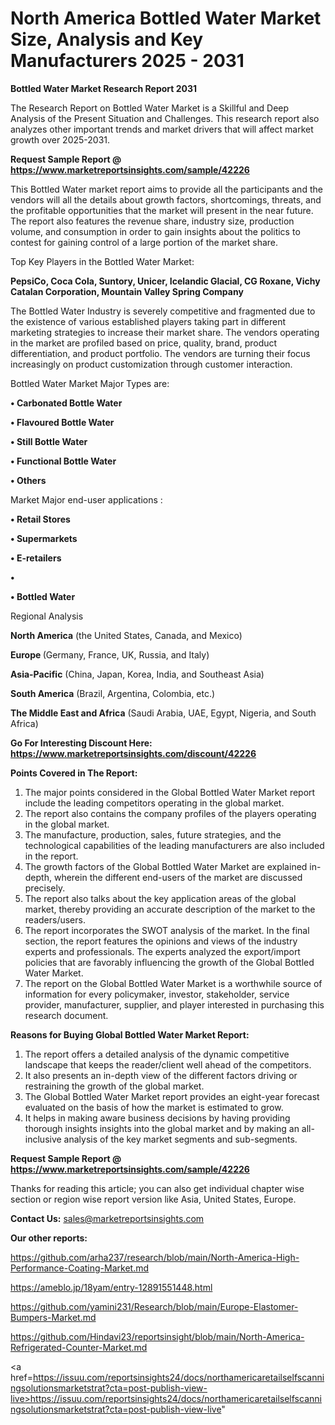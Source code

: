 # North America Bottled Water Market Size, Analysis and Key Manufacturers 2025 - 2031

<strong>Bottled Water Market Research Report 2031</strong>

The Research Report on Bottled Water Market is a Skillful and Deep Analysis of the Present Situation and Challenges. This research report also analyzes other important trends and market drivers that will affect market growth over 2025-2031.

<strong>Request Sample Report @ <a href=https://www.marketreportsinsights.com/sample/42226>https://www.marketreportsinsights.com/sample/42226</a></strong>

This Bottled Water market report aims to provide all the participants and the vendors will all the details about growth factors, shortcomings, threats, and the profitable opportunities that the market will present in the near future. The report also features the revenue share, industry size, production volume, and consumption in order to gain insights about the politics to contest for gaining control of a large portion of the market share.

Top Key Players in the Bottled Water Market:

<strong>PepsiCo, Coca Cola, Suntory, Unicer, Icelandic Glacial, CG Roxane, Vichy Catalan Corporation, Mountain Valley Spring Company</strong>

The Bottled Water Industry is severely competitive and fragmented due to the existence of various established players taking part in different marketing strategies to increase their market share. The vendors operating in the market are profiled based on price, quality, brand, product differentiation, and product portfolio. The vendors are turning their focus increasingly on product customization through customer interaction.

Bottled Water Market Major Types are:

<strong>•  Carbonated Bottle Water

•  Flavoured Bottle Water

•  Still Bottle Water

•  Functional Bottle Water

•  Others</strong>

Market Major end-user applications :

<strong>•  Retail Stores

•  Supermarkets

•  E-retailers

•  

•  Bottled Water</strong>

Regional Analysis

</u><strong><b>North America</b></strong> (the United States, Canada, and Mexico)

<strong><b>Europe </b></strong>(Germany, France, UK, Russia, and Italy)

<strong><b>Asia-Pacific</b></strong> (China, Japan, Korea, India, and Southeast Asia)

<strong><b>South America</b></strong> (Brazil, Argentina, Colombia, etc.)

<strong><b>The Middle East and Africa</b></strong> (Saudi Arabia, UAE, Egypt, Nigeria, and South Africa)

<strong>Go For Interesting Discount Here: <a href=https://www.marketreportsinsights.com/discount/42226>https://www.marketreportsinsights.com/discount/42226</a></strong>

<strong>Points Covered in The Report:</strong>
<ol>
  <li>The major points considered in the Global Bottled Water Market report include the leading competitors operating in the global market.</li>
  <li>The report also contains the company profiles of the players operating in the global market.</li>
  <li>The manufacture, production, sales, future strategies, and the technological capabilities of the leading manufacturers are also included in the report.</li>
  <li>The growth factors of the Global Bottled Water Market are explained in-depth, wherein the different end-users of the market are discussed precisely.</li>
  <li>The report also talks about the key application areas of the global market, thereby providing an accurate description of the market to the readers/users.</li>
  <li>The report incorporates the SWOT analysis of the market. In the final section, the report features the opinions and views of the industry experts and professionals. The experts analyzed the export/import policies that are favorably influencing the growth of the Global Bottled Water Market.</li>
  <li>The report on the Global Bottled Water Market is a worthwhile source of information for every policymaker, investor, stakeholder, service provider, manufacturer, supplier, and player interested in purchasing this research document.</li>
</ol>
<strong>Reasons for Buying Global Bottled Water Market Report:</strong>

<ol>
  <li>The report offers a detailed analysis of the dynamic competitive landscape that keeps the reader/client well ahead of the competitors.</li>
  <li>It also presents an in-depth view of the different factors driving or restraining the growth of the global market.</li>
  <li>The Global Bottled Water Market report provides an eight-year forecast evaluated on the basis of how the market is estimated to grow.</li>
  <li>It helps in making aware business decisions by having providing thorough insights insights into the global market and by making an all-inclusive analysis of the key market segments and sub-segments.</li>
</ol>
<strong>Request Sample Report @ <a href=https://www.marketreportsinsights.com/sample/42226>https://www.marketreportsinsights.com/sample/42226</a></strong>


Thanks for reading this article; you can also get individual chapter wise section or region wise report version like Asia, United States, Europe.

<strong>Contact Us:</strong>
sales@marketreportsinsights.com

<strong>Our other reports:</strong>

<a href=https://github.com/arha237/research/blob/main/North-America-High-Performance-Coating-Market.md>https://github.com/arha237/research/blob/main/North-America-High-Performance-Coating-Market.md</a>

<a href=https://ameblo.jp/18yam/entry-12891551448.html>https://ameblo.jp/18yam/entry-12891551448.html</a>

<a href=https://github.com/yamini231/Research/blob/main/Europe-Elastomer-Bumpers-Market.md>https://github.com/yamini231/Research/blob/main/Europe-Elastomer-Bumpers-Market.md</a>

<a href=https://github.com/Hindavi23/reportsinsight/blob/main/North-America-Refrigerated-Counter-Market.md>https://github.com/Hindavi23/reportsinsight/blob/main/North-America-Refrigerated-Counter-Market.md</a>

<a href=https://issuu.com/reportsinsights24/docs/northamericaretailselfscanningsolutionsmarketstrat?cta=post-publish-view-live>https://issuu.com/reportsinsights24/docs/northamericaretailselfscanningsolutionsmarketstrat?cta=post-publish-view-live</a>"
